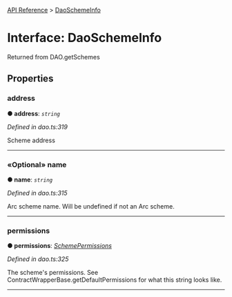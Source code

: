 [API Reference](../README.md) > [DaoSchemeInfo](../interfaces/DaoSchemeInfo.md)



# Interface: DaoSchemeInfo


Returned from DAO.getSchemes


## Properties
<a id="address"></a>

###  address

**●  address**:  *`string`* 

*Defined in dao.ts:319*



Scheme address




___

<a id="name"></a>

### «Optional» name

**●  name**:  *`string`* 

*Defined in dao.ts:315*



Arc scheme name. Will be undefined if not an Arc scheme.




___

<a id="permissions"></a>

###  permissions

**●  permissions**:  *[SchemePermissions](../enums/SchemePermissions.md)* 

*Defined in dao.ts:325*



The scheme's permissions. See ContractWrapperBase.getDefaultPermissions for what this string looks like.




___


